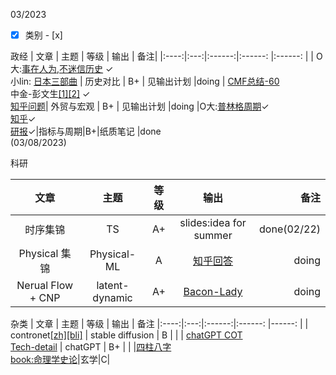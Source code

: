 
03/2023

- [x] 类别 - [x] 

政经
| 文章 | 主题 | 等级 | 输出 | 备注|
|:----:|:---:|:------:|:------: |:------: |
|  O大:[事在人为,不迷信历史](https://mp.weixin.qq.com/s/jOlTPHoetsymmh-vR7buHg) &check;<br> 小lin: [日本三部曲](https://www.bilibili.com/video/BV1w14y1h7MQ/?spm_id_from=333.999.0.0&vd_source=aaec740568ba28150503765ee5fc001f) | 历史对比  |   B+    | 见输出计划  |doing
| [CMF总结-60]([OneDrive\文档\eco\CMF](http://ier.ruc.edu.cn/docs/2023-03/7bd0a32655064682ad663b0d9c81bd59.pdf))<br> 中金-彭文生[[1]](https://mp.weixin.qq.com/s/ZGRk1v0-vb3DjlhfG0oGpg)[[2]](https://cgi.cicc.com/zh_CN/report/deep-observation/detail/401?source=%E6%B7%B1%E5%BA%A6%E8%A7%82%E5%AF%9F) &check;<br>[知乎问题](https://www.zhihu.com/question/584996393/answer/2912095277)| 外贸与宏观  |  B+    | 见输出计划 |doing
|O大:[普林格周期](https://new.qq.com/rain/a/20220830A0B3DY00)&check;<br>[知乎](https://zhuanlan.zhihu.com/p/528455475)&check;<br>[研报](https://robo.datayes.com/v2/details/report/4527639?tab=original)&check;|指标与周期|B+|纸质笔记 |done<br>(03/08/2023)


科研

| 文章 | 主题 | 等级 | 输出 | 备注
|:----:|:---:|:------:|:------: | ------: |
|时序集锦| TS  | A+    | slides:idea for summer  |  done(02/22) |
|Physical 集锦|Physical-ML|A|[知乎回答](https://www.zhihu.com/question/405234643)|doing|
|Nerual Flow + CNP| latent-dynamic |A+|[Bacon-Lady](https://github.com/xuangu-fang/BaCon-LaDy)|doing|


杂类
| 文章 | 主题 | 等级 | 输出 | 备注
|:----:|:---:|:------:|:------: |------: |
| contronet[[zh]](https://zhuanlan.zhihu.com/p/608610289)[[bli]](https://www.bilibili.com/video/BV16j411379n/?spm_id_from=333.1007.tianma.1-1-1.click&vd_source=aaec740568ba28150503765ee5fc001f) | stable diffusion  | B    |  |
| [chatGPT COT](https://github.com/xuangu-fang/Wandering-Spectre/blob/master/%E6%88%91%E5%BF%83/%E7%A7%91%E5%AD%A6%E5%86%99%E4%BD%9C-%E6%88%98%E7%95%A5%E4%B8%8E%E6%8B%BE%E9%81%97.md)<br> [Tech-detail](https://web.stanford.edu/class/cs224n/slides/cs224n-2023-lecture11-prompting-rlhf.pdf) | chatGPT  |   B+  |  |
|[四柱八字](https://www.bilibili.com/video/BV1gf4y1L7wz/?spm_id_from=333.880.my_history.page.click&vd_source=aaec740568ba28150503765ee5fc001f)<br>[book:命理学史论](\one_drive\OneDrive\文档\book\中文\中国命理学史论.pdf)|玄学|C|
